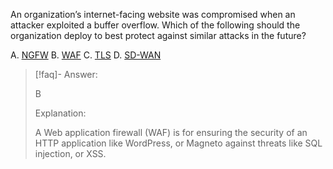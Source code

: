 
An organization’s internet-facing website was compromised when an attacker exploited a buffer overflow. Which of the following should the organization deploy to best protect against similar attacks in the future? 

A. [NGFW](../../../Glossary/NGFW.md) 
B. [WAF](../../../Glossary/WAF.md)
C. [TLS](../../../Glossary/TLS.md) 
D. [SD-WAN](../../../Glossary/SD-WAN.md)

> [!faq]- Answer: 
> 
> B
> 
> Explanation:
> 
> A Web application firewall (WAF) is for ensuring the security of an HTTP application like WordPress, or Magneto against threats like SQL injection, or XSS.

